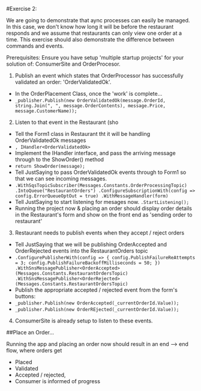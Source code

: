 #Exercise 2:

We are going to demonstrate that aync processes can easily be managed. In this case, we don't know how long it will be before the restaurant responds and we assume that restaurants can only view one order at a time.
This exercise should also demonstrate the difference between commands and events.


Prerequisites: Ensure you have setup 'multiple startup projects' for your solution of: ConsumerSite and OrderProcesor.


1. Publish an event which states that OrderProcessor has successfully validated an order: 'OrderValidatedOk'.
 * In the OrderPlacement Class, once the 'work' is complete...
 * `_publisher.Publish(new OrderValidatedOk(message.OrderId, string.Join(", ", message.OrderContents), message.Price, message.CustomerName));`


2. Listen to that event in the Restaurant (sho
 * Tell the Form1 class in Restaurant tht it will be handling OrderValidatedOk messages
 * `, IHandler<OrderValidatedOk>`
 * Implement the IHandler interface, and pass the arriving message through to the ShowOrder() method
 * `return ShowOrder(message);`
 * Tell JustSaying to pass OrderValidatedOk events through to Form1 so that we can see incoming messages.
 * `.WithSqsTopicSubscriber(Messages.Constants.OrderProcessingTopic)
                .IntoQueue("RestaurantOrders")
                .ConfigureSubscriptionWith(config => config.ErrorQueueOptOut = true)
                .WithMessageHandler(form)`
 * Tell JustSaying to start listening for mesages now. `.StartListening();`
 * Running the project now & placing an order should display order details in the Restaurant's form and show on the front end as 'sending order to restaurant'


3. Restaurant needs to publish events when they accept / reject orders
 * Tell JustSaying that we will be publishing OrderAccepted and OrderRejected events into the RestaurantOrders topic
 * `.ConfigurePublisherWith(config => { config.PublishFailureReAttempts = 3; config.PublishFailureBackoffMilliseconds = 50; })
                .WithSnsMessagePublisher<OrderAccepted>(Messages.Constants.RestaurantOrdersTopic)
                .WithSnsMessagePublisher<OrderRejected>(Messages.Constants.RestaurantOrdersTopic)`
 * Publish the appropriate accepted / rejected event from the form's buttons:
 * `_publisher.Publish(new OrderAccepted(_currentOrderId.Value));`
 * `_publisher.Publish(new OrderREjected(_currentOrderId.Value));`

4. ConsumerSite is already setup to listen to these events.
	
	

##Place an Order...

Running the app and placing an order now should result in an end --> end flow, where orders get

* Placed
* Validated
* Accepted / rejected,
* Consumer is informed of progress
